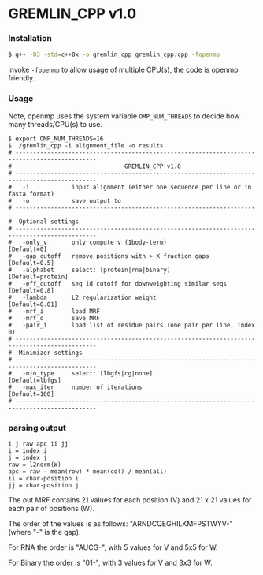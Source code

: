 # GREMLIN_CPP v1.0

### Installation
```sh
$ g++ -O3 -std=c++0x -o gremlin_cpp gremlin_cpp.cpp -fopenmp
```
invoke ```-fopenmp``` to allow usage of multiple CPU(s), the code is openmp friendly.
### Usage
Note, openmp uses the system variable ```OMP_NUM_THREADS``` to decide how many threads/CPU(s) to use.
```
$ export OMP_NUM_THREADS=16
$ ./gremlin_cpp -i alignment_file -o results
# ---------------------------------------------------------------------------------------------
#                                GREMLIN_CPP v1.0
# ---------------------------------------------------------------------------------------------
#   -i            input alignment (either one sequence per line or in fasta format)
#   -o            save output to
# ---------------------------------------------------------------------------------------------
#  Optional settings
# ---------------------------------------------------------------------------------------------
#   -only_v       only compute v (1body-term)                    [Default=0]
#   -gap_cutoff   remove positions with > X fraction gaps        [Default=0.5]
#   -alphabet     select: [protein|rna|binary]                   [Default=protein]
#   -eff_cutoff   seq id cutoff for downweighting similar seqs   [Default=0.8]
#   -lambda       L2 regularization weight                       [Default=0.01]
#   -mrf_i        load MRF
#   -mrf_o        save MRF
#   -pair_i       load list of residue pairs (one pair per line, index 0)
# ---------------------------------------------------------------------------------------------
#  Minimizer settings
# ---------------------------------------------------------------------------------------------
#   -min_type     select: [lbgfs|cg|none]                        [Default=lbfgs]
#   -max_iter     number of iterations                           [Default=100]
# ---------------------------------------------------------------------------------------------
```
### parsing output
```
i j raw apc ii jj
i = index i
j = index j
raw = l2norm(W)
apc = raw - mean(row) * mean(col) / mean(all)
ii = char-position i
jj = char-position j
```

The out MRF contains 21 values for each position (V) and 21 x 21 values for each pair of positions (W).

The order of the values is as follows: "ARNDCQEGHILKMFPSTWYV-" (where "-" is the gap). 

For RNA the order is "AUCG-", with 5 values for V and 5x5 for W.

For Binary the order is "01-", with 3 values for V and 3x3 for W.
